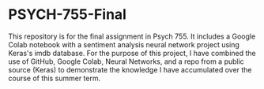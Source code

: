 # PSYCH-755-Final

This repository is for the final assignment in Psych 755. It includes a Google Colab notebook with a sentiment analysis neural network project using Keras's imdb database. 
For the purpose of this project, I have combined the use of GitHub, Google Colab, Neural Networks, and a repo from a public source (Keras) to demonstrate the knowledge I have accumulated over the course of this summer term.
